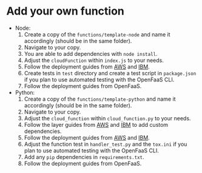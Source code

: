 # Add your own function

- Node:
    1. Create a copy of the `functions/template-node` and name it accordingly (should be in the same folder).
    2. Navigate to your copy.
    3. You are able to add dependencies with `node install`.
    4. Adjust the `cloudFunction` within `index.js` to your needs.
    5. Follow the deployment guides from [AWS](./awsAddDeployment.md) and [IBM](./ibmAddDeployment.md).
    6. Create tests in `test` directory and create a test script in `package.json` if you plan to use automated testing with the OpenFaaS CLI.
    7. Follow the deployment guides from OpenFaaS.
- Python:
    1. Create a copy of the `functions/template-python` and name it accordingly (should be in the same folder).
    2. Navigate to your copy.
    3. Adjust the `cloud_function` within `cloud_function.py` to your needs.
    4. Follow the layer guides from [AWS](./awsLayer.md) and [IBM](./ibmLayer.md) to add custom dependencies.
    5. Follow the deployment guides from [AWS](./awsAddDeployment.md) and [IBM](./ibmAddDeployment.md).
    6. Adjust the function test in `handler_test.py` and the `tox.ini` if you plan to use automated testing with the OpenFaaS CLI.
    7. Add any `pip` dependencies in `requirements.txt`.
    8. Follow the deployment guides from OpenFaaS.
